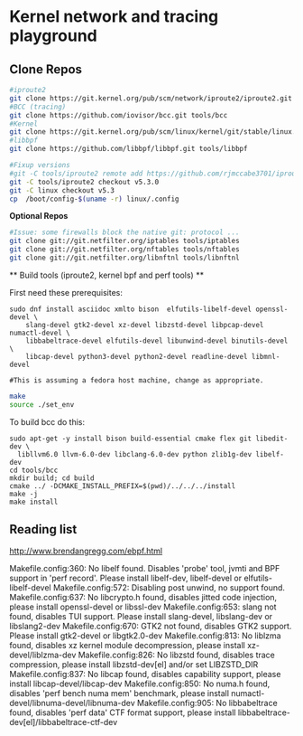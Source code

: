 # Kernel network and tracing playground


## Clone Repos

```bash
#iproute2
git clone https://git.kernel.org/pub/scm/network/iproute2/iproute2.git tools/iproute2
#BCC (tracing)
git clone https://github.com/iovisor/bcc.git tools/bcc
#Kernel
git clone https://git.kernel.org/pub/scm/linux/kernel/git/stable/linux.git
#libbpf
git clone https://github.com/libbpf/libbpf.git tools/libbpf

#Fixup versions
#git -C tools/iproute2 remote add https://github.com/rjmccabe3701/iproute2.git
git -C tools/iproute2 checkout v5.3.0
git -C linux checkout v5.3
cp  /boot/config-$(uname -r) linux/.config

```

**Optional Repos**

```bash
#Issue: some firewalls block the native git: protocol ...
git clone git://git.netfilter.org/iptables tools/iptables
git clone git://git.netfilter.org/nftables tools/nftables
git clone git://git.netfilter.org/libnftnl tools/libnftnl
```


** Build tools (iproute2, kernel bpf and perf tools) **

First need these prerequisites:

```
sudo dnf install asciidoc xmlto bison  elfutils-libelf-devel openssl-devel \ 
    slang-devel gtk2-devel xz-devel libzstd-devel libpcap-devel numactl-devel \
    libbabeltrace-devel elfutils-devel libunwind-devel binutils-devel \
    libcap-devel python3-devel python2-devel readline-devel libmnl-devel

#This is assuming a fedora host machine, change as appropriate.

```



```bash
make
source ./set_env
```



To build bcc do this:

```
sudo apt-get -y install bison build-essential cmake flex git libedit-dev \
  libllvm6.0 llvm-6.0-dev libclang-6.0-dev python zlib1g-dev libelf-dev
cd tools/bcc
mkdir build; cd build
cmake ../ -DCMAKE_INSTALL_PREFIX=$(pwd)/../../../install
make -j
make install
```


## Reading list

http://www.brendangregg.com/ebpf.html


Makefile.config:360: No libelf found. Disables 'probe' tool, jvmti and BPF support in 'perf record'. Please install libelf-dev, libelf-devel or elfutils-libelf-devel
Makefile.config:572: Disabling post unwind, no support found.
Makefile.config:637: No libcrypto.h found, disables jitted code injection, please install openssl-devel or libssl-dev
Makefile.config:653: slang not found, disables TUI support. Please install slang-devel, libslang-dev or libslang2-dev
Makefile.config:670: GTK2 not found, disables GTK2 support. Please install gtk2-devel or libgtk2.0-dev
Makefile.config:813: No liblzma found, disables xz kernel module decompression, please install xz-devel/liblzma-dev
Makefile.config:826: No libzstd found, disables trace compression, please install libzstd-dev[el] and/or set LIBZSTD_DIR
Makefile.config:837: No libcap found, disables capability support, please install libcap-devel/libcap-dev
Makefile.config:850: No numa.h found, disables 'perf bench numa mem' benchmark, please install numactl-devel/libnuma-devel/libnuma-dev
Makefile.config:905: No libbabeltrace found, disables 'perf data' CTF format support, please install libbabeltrace-dev[el]/libbabeltrace-ctf-dev
